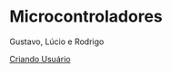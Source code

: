 # Microcontroladores
Gustavo, Lúcio e Rodrigo

[Criando Usuário](https://github.com/gumadeiras/inf-microcontroladores/blob/master/begin.sh)
